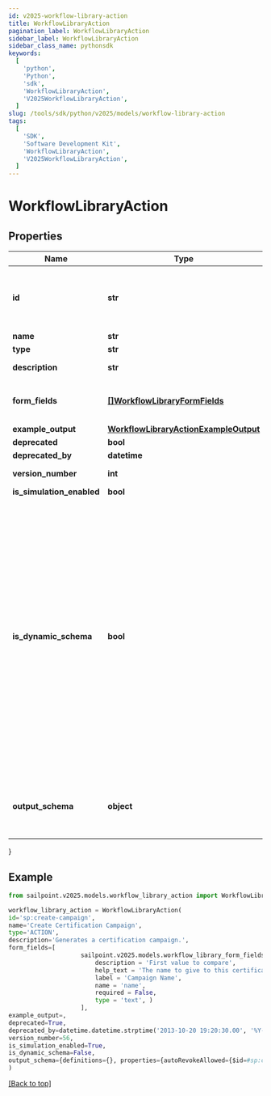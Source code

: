 ```yaml
---
id: v2025-workflow-library-action
title: WorkflowLibraryAction
pagination_label: WorkflowLibraryAction
sidebar_label: WorkflowLibraryAction
sidebar_class_name: pythonsdk
keywords:
  [
    'python',
    'Python',
    'sdk',
    'WorkflowLibraryAction',
    'V2025WorkflowLibraryAction',
  ]
slug: /tools/sdk/python/v2025/models/workflow-library-action
tags:
  [
    'SDK',
    'Software Development Kit',
    'WorkflowLibraryAction',
    'V2025WorkflowLibraryAction',
  ]
---
```


# WorkflowLibraryAction

## Properties

| Name | Type | Description | Notes |
| --- | --- | --- | --- |
| **id** | **str** | Action ID. This is a static namespaced ID for the action | [optional] |
| **name** | **str** | Action Name | [optional] |
| **type** | **str** | Action type | [optional] |
| **description** | **str** | Action Description | [optional] |
| **form_fields** | [**[]WorkflowLibraryFormFields**](workflow-library-form-fields) | One or more inputs that the action accepts | [optional] |
| **example_output** | [**WorkflowLibraryActionExampleOutput**](workflow-library-action-example-output) |  | [optional] |
| **deprecated** | **bool** |  | [optional] |
| **deprecated_by** | **datetime** |  | [optional] |
| **version_number** | **int** | Version number | [optional] |
| **is_simulation_enabled** | **bool** |  | [optional] |
| **is_dynamic_schema** | **bool** | Determines whether the dynamic output schema is returned in place of the action's output schema. The dynamic schema lists non-static properties, like properties of a workflow form where each form has different fields. These will be provided dynamically based on available form fields. | [optional] [default to False] |
| **output_schema** | **object** | Defines the output schema, if any, that this action produces. | [optional] |

}

## Example

```python
from sailpoint.v2025.models.workflow_library_action import WorkflowLibraryAction

workflow_library_action = WorkflowLibraryAction(
id='sp:create-campaign',
name='Create Certification Campaign',
type='ACTION',
description='Generates a certification campaign.',
form_fields=[
                    sailpoint.v2025.models.workflow_library_form_fields.WorkflowLibraryFormFields(
                        description = 'First value to compare',
                        help_text = 'The name to give to this certification campaign.',
                        label = 'Campaign Name',
                        name = 'name',
                        required = False,
                        type = 'text', )
                    ],
example_output=,
deprecated=True,
deprecated_by=datetime.datetime.strptime('2013-10-20 19:20:30.00', '%Y-%m-%d %H:%M:%S.%f'),
version_number=56,
is_simulation_enabled=True,
is_dynamic_schema=False,
output_schema={definitions={}, properties={autoRevokeAllowed={$id=#sp:create-campaign/autoRevokeAllowed, default=true, examples=[false], title=autoRevokeAllowed, type=boolean}, deadline={$id=#sp:create-campaign/deadline, default=, examples=[2020-12-25T06:00:00.468Z], format=date-time, pattern=^.*$, title=deadline, type=string}, description={$id=#sp:create-campaign/description, default=, examples=[A review of everyone's access by their manager.], pattern=^.*$, title=description, type=string}, emailNotificationEnabled={$id=#sp:create-campaign/emailNotificationEnabled, default=true, examples=[false], title=emailNotificationEnabled, type=boolean}, filter={$id=#sp:create-campaign/filter, properties={id={$id=#sp:create-campaign/filter/id, default=, examples=[e0adaae69852e8fe8b8a3d48e5ce757c], pattern=^.*$, title=id, type=string}, type={$id=#sp:create-campaign/filter/type, default=, examples=[CAMPAIGN_FILTER], pattern=^.*$, title=type, type=string}}, title=filter, type=object}, id={$id=#sp:create-campaign/id, default=, examples=[2c918086719eec070171a7e3355a360a], pattern=^.*$, title=id, type=string}, name={$id=#sp:create-campaign/name, default=, examples=[Manager Review], pattern=^.*$, title=name, type=string}, recommendationsEnabled={$id=#sp:create-campaign/recommendationsEnabled, default=true, examples=[false], title=recommendationEnabled, type=boolean}, type={$id=#sp:create-campaign/type, default=, examples=[MANAGER], pattern=^.*$, title=type, type=string}}, title=sp:create-campaign, type=object}
)

```

[[Back to top]](#)

